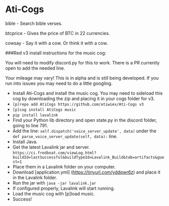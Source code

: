 # Ati-Cogs

bible - Search bible verses.

btcprice - Gives the price of BTC in 22 currencies.

cowsay - Say it with a cow. Or think it with a cow.

###Red v3 install instructions for the music cog:

You will need to modify discord.py for this to work. There is a PR currently open to add the needed line.

Your mileage may vary! This is in alpha and is still being developed. If you run into issues you may need to do a little googling.

- Install Ati-Cogs and install the music cog. You may need to sideload this cog by downloading the zip and placing it in your cogs folder for v3.
- `[p]repo add AtiCogs https://github.com/atiwiex/Ati-Cogs v3`
- `[p]cog install AtiCogs music`
- `pip install lavalink`
- Find your Python lib directory and open state.py in the discord folder, going to line 791.
- Add the line: `self.dispatch('voice_server_update', data)` under the `def parse_voice_server_update(self, data):` line.
- Install Java.
- Get the latest Lavalink jar and server. `https://ci.fredboat.com/viewLog.html?buildId=lastSuccessful&buildTypeId=Lavalink_Build&tab=artifacts&guest=1`
- Place them in a Lavalink folder on your computer.
- Download [application.yml] (https://tinyurl.com/yddqwr6z) and place it in the Lavalink folder.
- Run the jar with `java -jar lavalink.jar`
- If configured properly, Lavalink will start running.
- Load the music cog with [p]load music.
- Success!